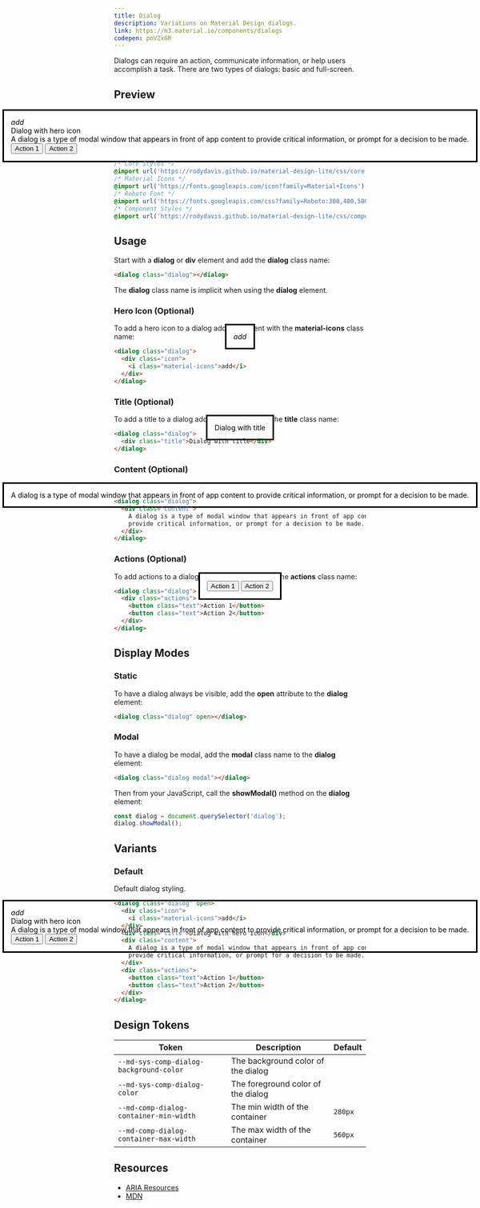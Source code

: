 ```yaml
---
title: Dialog
description: Variations on Material Design dialogs.
link: https://m3.material.io/components/dialogs
codepen: poVZxGR
---
```


Dialogs can require an action, communicate information, or help users accomplish a task. There are two types of dialogs: basic and full-screen.

## Preview

<div class="preview">
  <dialog class="dialog" open>
    <div class="icon">
      <i class="material-icons">add</i>
    </div>
    <div class="title">Dialog with hero icon</div>
    <div class="content">
      A dialog is a type of modal window that appears in front of app content to
      provide critical information, or prompt for a decision to be made.
    </div>
    <div class="actions">
      <button class="text">Action 1</button>
      <button class="text">Action 2</button>
    </div>
  </dialog>
</div>

## Installation

To import just the component styles, copy the following into your project's **styles.css** file:

```css
/* Core Styles */
@import url('https://rodydavis.github.io/material-design-lite/css/core.css');
/* Material Icons */
@import url('https://fonts.googleapis.com/icon?family=Material+Icons');
/* Roboto Font */
@import url('https://fonts.googleapis.com/css?family=Roboto:300,400,500,700&amp;display=swap');
/* Component Styles */
@import url('https://rodydavis.github.io/material-design-lite/css/components/dialog/style.css');
```

## Usage

Start with a **dialog** or **div** element and add the **dialog** class name:

```html
<dialog class="dialog"></dialog>
```

The **dialog** class name is implicit when using the **dialog** element.

### Hero Icon (Optional)

<div class="preview">
  <dialog class="dialog" open>
    <div class="icon">
      <i class="material-icons">add</i>
    </div>
  </dialog>
</div>

To add a hero icon to a dialog add a **i** element with the **material-icons** class name:

```html
<dialog class="dialog">
  <div class="icon">
    <i class="material-icons">add</i>
  </div>
</dialog>
```

### Title (Optional)

<div class="preview">
  <dialog class="dialog" open>
    <div class="title">Dialog with title</div>
  </dialog>
</div>

To add a title to a dialog add a **div** element with the **title** class name:

```html
<dialog class="dialog">
  <div class="title">Dialog with title</div>
</dialog>
```

### Content (Optional)

<div class="preview">
  <dialog class="dialog" open>
    <div class="content">
      A dialog is a type of modal window that appears in front of app content to
      provide critical information, or prompt for a decision to be made.
    </div>
  </dialog>
</div>

To add content to a dialog add a **div** element with the **content** class name:

```html
<dialog class="dialog">
  <div class="content">
    A dialog is a type of modal window that appears in front of app content to
    provide critical information, or prompt for a decision to be made.
  </div>
</dialog>
```

### Actions (Optional)

<div class="preview">
  <dialog class="dialog" open>
    <div class="actions">
      <button class="text">Action 1</button>
      <button class="text">Action 2</button>
    </div>
  </dialog>
</div>

To add actions to a dialog add a **div** element with the **actions** class name:

```html
<dialog class="dialog">
  <div class="actions">
    <button class="text">Action 1</button>
    <button class="text">Action 2</button>
  </div>
</dialog>
```

## Display Modes

### Static

To have a dialog always be visible, add the **open** attribute to the **dialog** element:

```html
<dialog class="dialog" open></dialog>
```

### Modal

To have a dialog be modal, add the **modal** class name to the **dialog** element:

```html
<dialog class="dialog modal"></dialog>
```

Then from your JavaScript, call the **showModal()** method on the **dialog** element:

```js
const dialog = document.querySelector('dialog');
dialog.showModal();
```

## Variants

### Default

Default dialog styling.

<div class="preview">
  <dialog class="dialog" open>
    <div class="icon">
      <i class="material-icons">add</i>
    </div>
    <div class="title">Dialog with hero icon</div>
    <div class="content">
      A dialog is a type of modal window that appears in front of app content to
      provide critical information, or prompt for a decision to be made.
    </div>
    <div class="actions">
      <button class="text">Action 1</button>
      <button class="text">Action 2</button>
    </div>
  </dialog>
</div>

```html
<dialog class="dialog" open>
  <div class="icon">
    <i class="material-icons">add</i>
  </div>
  <div class="title">Dialog with hero icon</div>
  <div class="content">
    A dialog is a type of modal window that appears in front of app content to
    provide critical information, or prompt for a decision to be made.
  </div>
  <div class="actions">
    <button class="text">Action 1</button>
    <button class="text">Action 2</button>
  </div>
</dialog>
```

## Design Tokens

| Token                                 | Description                      | Default                                                                                   |
|---------------------------------------|----------------------------------|-------------------------------------------------------------------------------------------|
| `--md-sys-comp-dialog-background-color` | The background color of the dialog | <div class="tooltip token-box color-surface" data-tooltip="--md-sys-color-surface"></div> |
| `--md-sys-comp-dialog-color`            | The foreground color of the dialog | <div class="tooltip token-box color-on-surface-variant" data-tooltip="--md-sys-color-on-surface-variant"></div> |
| `--md-comp-dialog-container-min-width`   | The min width of the container      | `280px`                                                                                    |
| `--md-comp-dialog-container-max-width`   | The max width of the container      | `560px`                                                                                    |

## Resources

- [ARIA Resources](https://static.corp.google.com/ariablueprints/dialog/dialog-modal-1.0.html)
- [MDN](https://developer.mozilla.org/en-US/docs/Web/HTML/Element/dialog)
